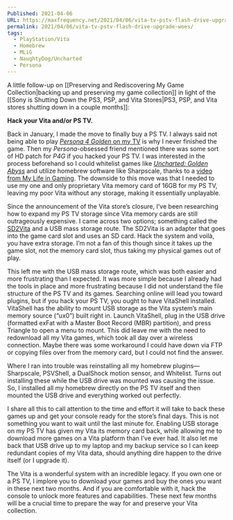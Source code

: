 ```yaml
---
Published: 2021-04-06
URL: https://maxfrequency.net/2021/04/06/vita-tv-pstv-flash-drive-upgrade-woes/
permalink: 2021/04/06/vita-tv-pstv-flash-drive-upgrade-woes/
tags:
  - PlayStation/Vita
  - Homebrew
  - MLiG
  - NaughtyDog/Uncharted
  - Persona
---
```

A little follow-up on [[Preserving and Rediscovering My Game Collection|backing up and preserving my game collection]] in light of the [[Sony is Shutting Down the PS3, PSP, and Vita Stores|PS3, PSP, and Vita stores shutting down in a couple months]]:

**Hack your Vita and/or PS TV.**

Back in January, I made the move to finally buy a PS TV. I always said not being able to play [*Persona 4 Golden* on my TV](https://twitter.com/MaxRoberts143/status/1349086235155968002) is why I never finished the game. Then my *Persona*-obsessed friend mentioned there was some sort of HD patch for *P4G* if you hacked your PS TV. I was interested in the process beforehand so I could whitelist games like [*Uncharted: Golden Abyss*](https://twitter.com/MaxRoberts143/status/1349539440901939205) and utilize homebrew software like Sharpscale, thanks to a [video from My Life in Gaming](https://youtu.be/EyNqB6_fsDM). The downside to this move was that I needed to use my one and only proprietary Vita memory card of 16GB for my PS TV, leaving my poor Vita without any storage, making it essentially unplayable.

Since the announcement of the Vita store’s closure, I’ve been researching how to expand my PS TV storage since Vita memory cards are still outrageously expensive. I came across two options; something called the [SD2Vita](https://vita.hacks.guide/) and a USB mass storage route. The SD2Vita is an adapter that goes into the game card slot and uses an SD card. Hack the system and voilà, you have extra storage. I’m not a fan of this though since it takes up the game slot, not the memory card slot, thus taking my physical games out of play.

This left me with the USB mass storage route, which was both easier and more frustrating than I expected. It was more simple because I already had the tools in place and more frustrating because I did not understand the file structure of the PS TV and its games. Searching online will lead you toward plugins, but if you hack your PS TV, you ought to have VitaShell installed. VitaShell has the ability to mount USB storage as the Vita system’s main memory source (“ux0”)  built right in. Launch VitaShell, plug in the USB drive (formatted exFat with a Master Boot Record (MBR) partition), and press Triangle to open a menu to mount. This did leave me with the need to redownload all my Vita games, which took all day over a wireless connection. Maybe there was some workaround I could have down via FTP or copying files over from the memory card, but I could not find the answer.

Where I ran into trouble was reinstalling all my homebrew plugins—Sharpscale, PSVShell, a DualShock motion sensor, and Whitelist. Turns out installing these while the USB drive was mounted was causing the issue. So, I installed all my homebrew directly on the PS TV itself and then mounted the USB drive and everything worked out perfectly.

I share all this to call attention to the time and effort it will take to back these games up and get your console ready for the store’s final days. This is not something you want to wait until the last minute for. Enabling USB storage on my PS TV has given my Vita its memory card back, while allowing me to download more games on a Vita platform than I’ve ever had. It also let me back that USB drive up to my laptop and my backup service so I can keep redundant copies of my Vita data, should anything dire happen to the drive itself (or I upgrade it).

The Vita is a wonderful system with an incredible legacy. If you own one or a PS TV, I implore you to download your games and buy the ones you want in these next two months. And if you are comfortable with it, hack the console to unlock more features and capabilities. These next few months will be a crucial time to prepare the way for and preserve your Vita collection.